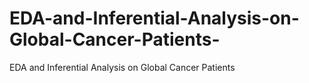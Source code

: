 # EDA-and-Inferential-Analysis-on-Global-Cancer-Patients-
EDA and Inferential Analysis on Global Cancer Patients 
